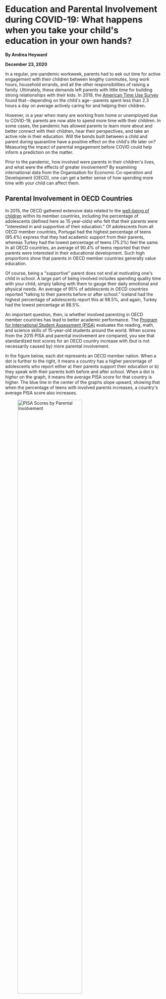 # Education and Parental Involvement during COVID-19: What happens when you take your child's education in your own hands?
**By Andrea Heyward**

**December 23, 2020**


In a regular, pre-pandemic workweek, parents had to eek out time for active engagement with their children between lengthy commutes, long work hours, household errands, and all the other responsibilities of raising a family. Ultimately, these demands left parents with little time for building strong relationships with their kids. In 2019, the [American Time Use Survey](https://www.bls.gov/charts/american-time-use/activity-by-parent.htm) found that--depending on the child's age--parents spent less than 2.3 hours a day on average actively caring for and helping their children. 

However, in a year when many are working from home or unemployed due to COVID-19, parents are now able to spend more time with their children. In some cases, the pandemic has allowed parents to learn more about and better connect with their children, hear their perspectives, and take an active role in their education. Will the bonds built between a child and parent during quarantine have a positive effect on the child's life later on? Measuring the impact of parental engagement before COVID could help inform a prediction on the matter.

Prior to the pandemic, how involved were parents in their children's lives, and what were the effects of greater involvement? By examining international data from the  Organisation for Economic Co-operation and Development (OECD), one can get a better sense of how spending more time with your child can affect them.

## Parental Involvement in OECD Countries

In 2015, the OECD gathered extensive data related to the [well-being of children](http://www.oecd.org/els/family/child-well-being/data/) within its member countries, including the percentage of adolescents (defined here as 15 year-olds) who felt that their parents were "interested in and supportive of their education." Of adolescents from all OECD member countries, Portugal had the highest percentage of teens (95.4%) express that they had academic support from their parents, whereas Turkey had the lowest percentage of teens (75.2%) feel the same. In all OECD countries, an average of 90.4% of teens reported that their parents were interested in their educational development. Such high proportions show that parents in OECD member countries generally value education.

Of course, being a "supportive" parent does not end at motivating one's child in school. A large part of being involved includes spending quality time with your child, simply talking with them to gauge their daily emotional and physical needs. An average of 95% of adolescents in OECD countries reported "talking to their parents before or after school." Iceland had the highest percentage of adolescents report this at 98.5%, and again, Turkey had the lowest percentage at 88.5%.

An important question, then, is whether involved parenting in OECD member countries has lead to better academic performance. The [Program for International Student Assessment (PISA)](http://www.oecd.org/pisa/pisafaq/) evaluates the reading, math, and science skills of 15-year-old students around the world. When scores from the 2015 PISA and parental involvement are compared, you see that standardized test scores for an OECD country increase with (but is not necessarily caused by) more parental involvement. 


In the figure below, each dot represents an OECD member nation. When a dot is further to the right, it means a country has a higher percentage of adolescents who report either a) their parents support their education or b) they speak with their parents both before and after school. When a dot is _higher_ on the graph, it means the average PISA score for that country is higher. The blue line in the center of the graphs slope upward, showing that when the percentage of teens with involved parents increases, a country's average PISA score also increases.



<figure class="text-center small">
    
   <img src="img/significant_plts.jpg" width="70%" height="70%" alt="PISA Scores by Parental Involvement"/>
   <figcaption>Chart by A.Heyward; Source: 2015 data from the  <a href="http://www.oecd.org/pisa/pisafaq/">Program for International Student Assessment (PISA)</a> </figcaption>
</figure>

Given that academic performance is positively correlated with involved parenting, parents could help put their child on the path to success by providing them with educational resources to assist their development. Because so many schools had to resort to non-traditional teaching methods during the pandemic, it is even more critical that parents help their students stay on track. How are parents taking an active role in their children's education in the absence of in-person instruction?

## Parents Are Seeking Educational Resources during the COVID-19 Pandemic

Many students had trouble making the transition to online learning. Parents had to brainstorm how to help their children maintain good grades in unexpected circumstances, and there were a number of resources to choose from. They could turn to online private tutors and tutoring programs, a time-tested method for academic improvement. Online public school programs like _[K-12](https://www.k12.com/online-public-schools.html)_ and _[Connections Academy](https://www.connectionsacademy.com/)_ were also an option; firmly-established online schools were better organized and equipped to handle online learning, whereas most public schools needed time to get familiar with the new format. To recover the social aspect of school, people started establishing ["learning pods,"](https://www.nytimes.com/article/learning-pods-coronavirus.html) small groups of students taught in person by a parent or private tutor. Or since many parents were already working from home, they may have decided to teach their children themselves. In the past year, what have parents searched on Google to help supplement their child's online schooling? 



The graph below measures the popularity of Google searches in the United States in a $1^{1/2}$ year period. As the [Google Trends site](https://trends.google.com/trends/explore?date=2019-08-01%202020-12-18&geo=US&q=online%20tutoring,online%20public%20schools,learning%20pod,how%20to%20homeschool) explains:

>"A value of 100 is the peak popularity of the term, while a value of 50 means that the term is half as popular." 

This graph shows search popularity for the terms "online tutoring," "online public school," "learning pods," and "how to homeschool" from August 1, 2019 (just before the last "normal" semester: Fall of 2019) and December 18, 2020 (the end of the most recent semester). 



<figure class="text-center small">
    <img src="img/google_trends.jpg" alt="Google Trends Graph" width="100%" height=100%/>
    <figcaption>Source: <a href="https://trends.google.com/trends/explore?date=2019-08-01%202020-12-18&geo=US&q=online%20tutoring,online%20public%20schools,learning%20pod,how%20to%20homeschool">Google Trends data for August 1, 2019 to December 18, 2020</a></figcaption>
    </figure>

**Trends in Fall 2019  Semester:**
As you can see, interest in online public school programs (represented as the yellow line) and online tutoring (the blue line) was relatively low. In 2019, a good amount of people searched "how to homeschool" (red line) before classes started in the fall, but interest tapered off once the school year was underway, and too few people back then knew about learning pods (green line) to search Google for them. However, these trends changed dramatically in March 2020, the point when many schools began closing their doors due to the virus' spread. 

**Trends in 2020 Semesters:**
By mid-March, searches for "online tutoring," "online public school," and "how to homeschool" showed a sharp increase, and searches for online tutors experienced sustained popularity for the rest of Spring 2020. These terms saw renewed interest in early July and throughout August in preparation for the Fall 2020 semester, and people also began searching for more information about "learning pods." Most interestingly, however, the searches for "how to homeschool" reached peak popularity during the week of July 12. Even though it seems parents consider homeschooling just before the start of every school year, many more people gave thought to it during the pandemic. It may be likely that children have been having a difficult time adjusting to online learning, and parents have decided to take matters into their own hands. 

Since interest in homeschooling increased significantly this year, it would be relevant to look at the way people have homeschooled their children prior to the pandemic.

## Popular Homeschooling Methods

In 2016, the National Center for Education Statistics (NCES) conducted its [National Household Education Survey (NHES)](https://nces.ed.gov/nhes/). They surveyed the parents of 14,075 children. 552 of the children were homeschooled. Whereas public school children typically spend 35 hours per week in class, the children in the survey were homeschooled each week for 4.8 days (about 5 days per week) for an average total of 22 hours. While most parents did not take a course to help them learn how to best homeschool their child, 76.4% of them had some sort of post-secondary education, whether it be technical, undergraduate, graduate, or professional schooling.

There are many ways to find the perfect homeschool curriculum. Parents often followed lesson plans from more than one source, but the most popular sources for homeschool lessons were websites, libraries, and bookstores. 

<figure class="text-center small">
    
   <img src="img/curric_source.jpg" width="70%" height="70%" alt="Sources of Homeschool Curriculum"/>
   <figcaption>Chart by A.Heyward; Source: 2016 data from "Parent and Family Involvement in Education" section of the <a href="https://nces.ed.gov/nhes/">National Household Education Survey (2016)</a> conducted by the National Center for Education Statistics (NCES) </figcaption>
</figure>

Once parents picked their lessons from a diverse array of sources, a majority of them strictly followed methods for formal learning, using traditional teaching styles as opposed to [informal learning](https://infed.org/mobi/informal-learning-home-education-and-homeschooling-home-schooling/) that centers on the child's interests. In fact, 82.4% of parents used formal teaching as opposed to informal learning. 

It is obvious that homeschooling requires a great deal of dedication, time, and resources. But what are the benefits of choosing this education method over another? Does homeschooling give students an edge in their studies?

## The Effects of Homeschooling on Standardized Testing

The [American College Test (ACT)](https://www.act.org/content/act/en/products-and-services/the-act/help.html) is a national college admissions exam that measures a high school student's "academic readiness for college." Students are tested in reading, English, math, and science and given a score for each test from 1 to 36. Each test score is then averaged into what is known as a "composite score." The ACT research division found that "between 2001 and 2019, the number of homeschooled students [who took the ACT increased 178%](https://www.act.org/content/dam/act/unsecured/documents/R1832-ACT-homeschool-tested-2020-06.pdf)." How do the composite scores of homeschooled teens compare to those who attend public or private school? Below is a graph showing the average composite ACT scores for each graduating class from 2001 to 2019.

<figure class="text-center small">
    
   <img src="img/act_scores_2019.jpg" width="70%" height="70%" alt="2019 ACT Scores"/>
   <figcaption>Source: <a href="https://www.act.org/content/dam/act/unsecured/documents/R1831-act-homeschool-stats-2020-08.pdf">2020 publication by Dr. Jeff Allen and Dr. J. Scott Payne</a>, statisticians in the <a href="https://www.act.org/content/act/en/research.html">Research division at American College Test (ACT)</a> </figcaption>
</figure>


In those 18 years, the lowest average ACT score for homeschooled students was 22.3 in 2007, and the highest score was 22.7 in 2013. Graduating homeschool students (represented as the yellow line) consistently performed better on average than public school seniors (orange line). Homeschool students always scored at least 1.4 points higher on average than high school seniors in public school. On the other hand, the average composite score for private school students (blue line) rose to surpass those of homeschooled students in 2003, and it remained on an upward trend until scores for public, private, and homeschooled seniors declined in 2017. So while homeschooling did not yield the best test scores out of all three schooling methods, one could say it's a step above public schooling. 

The findings above demonstrate the possible long-term implications of parents investing more in their child's education, both during the pandemic and beyond. This quarantine period (trying, though it may be) could have a positive effect on a child's academic performance if parents have the time and resources to devote to extra academic help. However, it is very important to note that not every child will come out of this pandemic with better grades just because they were at home with their parents; it is unlikely that low-income households will see trends of similar magnitude due to lack of resources. Although the learning gap is set to widen because of the pivot to online learning, more involved parenting (whether in the form of quality time, academic help, or even homeschooling) may help students tread water until they can safely go back to school.
